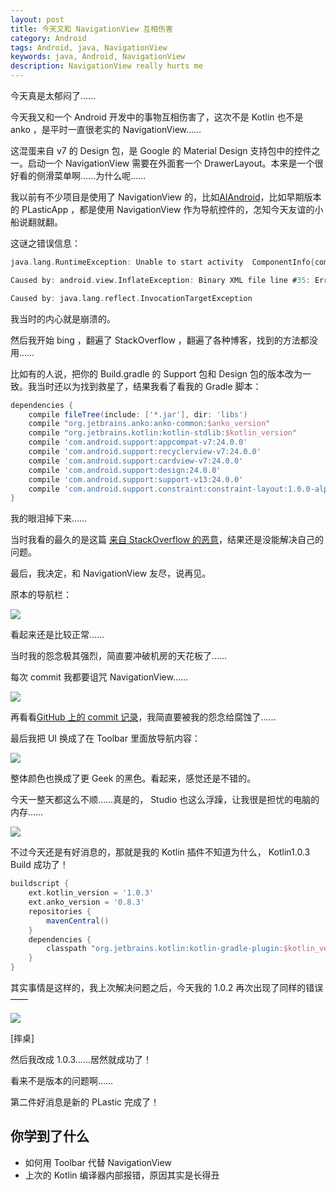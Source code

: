 ```yaml
---
layout: post
title: 今天又和 NavigationView 互相伤害
category: Android
tags: Android, java, NavigationView
keywords: java, Android, NavigationView
description: NavigationView really hurts me
---
```


今天真是太郁闷了……

今天我又和一个 Android 开发中的事物互相伤害了，这次不是 Kotlin 也不是 anko ，是平时一直很老实的 NavigationView……

这混蛋来自 v7 的 Design 包，是 Google 的 Material Design 支持包中的控件之一。启动一个 NavigationView 需要在外面套一个 DrawerLayout。本来是一个很好看的侧滑菜单啊……为什么呢……

我以前有不少项目是使用了 NavigationView 的，比如[AIAndroid](https://github.com/ice1000/AIAndroid)，比如早期版本的 PLasticApp ，都是使用 NavigationView 作为导航控件的，怎知今天友谊的小船说翻就翻。

这谜之错误信息：

```c
java.lang.RuntimeException: Unable to start activity  ComponentInfo{com.ais.cherry/com.ais.cherry.activity.FirstActivity}:    android.view.InflateException: Binary XML file line #35: Error inflating    class android.support.design.widget.NavigationView

Caused by: android.view.InflateException: Binary XML file line #35: Error inflating class android.support.design.widget.NavigationView

Caused by: java.lang.reflect.InvocationTargetException
```

我当时的内心就是崩溃的。

然后我开始 bing ，翻遍了 StackOverflow ，翻遍了各种博客，找到的方法都没用……

比如有的人说，把你的 Build.gradle 的 Support 包和 Design 包的版本改为一致。我当时还以为找到救星了，结果我看了看我的 Gradle 脚本：

```groovy
dependencies {
    compile fileTree(include: ['*.jar'], dir: 'libs')
    compile "org.jetbrains.anko:anko-common:$anko_version"
    compile "org.jetbrains.kotlin:kotlin-stdlib:$kotlin_version"
    compile 'com.android.support:appcompat-v7:24.0.0'
    compile 'com.android.support:recyclerview-v7:24.0.0'
    compile 'com.android.support:cardview-v7:24.0.0'
    compile 'com.android.support:design:24.0.0'
    compile 'com.android.support:support-v13:24.0.0'
    compile 'com.android.support.constraint:constraint-layout:1.0.0-alpha3'
}
```

我的眼泪掉下来……

当时我看的最久的是这篇 [来自 StackOverflow 的恶意](http://stackoverflow.com/questions/30709419/error-inflating-class-android-support-design-widget-navigationview)，结果还是没能解决自己的问题。

最后，我决定，和 NavigationView 友尽，说再见。

原本的导航栏：

![](https://coding.net/u/ice1000/p/Images/git/raw/master/blog-img/old/andr/nav/1.png)

看起来还是比较正常……

当时我的怨念极其强烈，简直要冲破机房的天花板了……

每次 commit 我都要诅咒 NavigationView……

![](https://coding.net/u/ice1000/p/Images/git/raw/master/blog-img/old/andr/nav/2.png)

再看看[GitHub 上的 commit 记录](https://github.com/ice1000/PlasticApp/commits/master)，我简直要被我的怨念给腐蚀了……

最后我把 UI 换成了在 Toolbar 里面放导航内容：

![](https://coding.net/u/ice1000/p/Images/git/raw/master/blog-img/old/andr/nav/3.png)

整体颜色也换成了更 Geek 的黑色。看起来，感觉还是不错的。

今天一整天都这么不顺……真是的， Studio 也这么浮躁，让我很是担忧的电脑的内存……

![](https://coding.net/u/ice1000/p/Images/git/raw/master/blog-img/old/andr/nav/0.png)

不过今天还是有好消息的，那就是我的 Kotlin 插件不知道为什么， Kotlin1.0.3 Build 成功了！

```groovy
buildscript {
    ext.kotlin_version = '1.0.3'
    ext.anko_version = '0.8.3'
    repositories {
        mavenCentral()
    }
    dependencies {
        classpath "org.jetbrains.kotlin:kotlin-gradle-plugin:$kotlin_version"
    }
}
```

其实事情是这样的，我上次解决问题之后，今天我的 1.0.2 再次出现了同样的错误——

![](https://coding.net/u/ice1000/p/Images/git/raw/master/blog-img/old/java/kt2/1.png)

[摔桌]

然后我改成 1.0.3……居然就成功了！

看来不是版本的问题啊……

第二件好消息是新的 PLastic 完成了！


## 你学到了什么

+ 如何用 Toolbar 代替 NavigationView
+ 上次的 Kotlin 编译器内部报错，原因其实是长得丑
